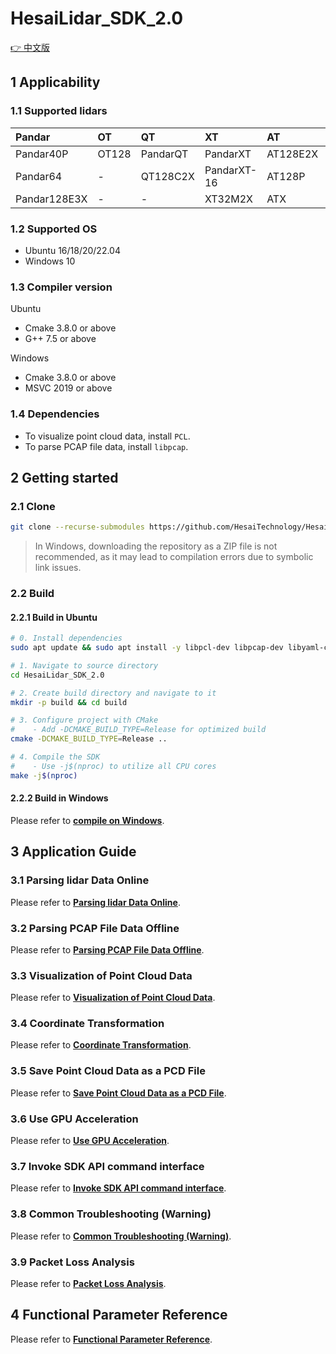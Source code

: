 # HesaiLidar_SDK_2.0

[👉 中文版](README_CN.md)

## 1 Applicability

### 1.1 Supported lidars

| Pandar       | OT    | QT       | XT          | AT       | FT    | JT    |
|:-------------|:------|:---------|:------------|:---------|:------|:------|
| Pandar40P    | OT128 | PandarQT | PandarXT    | AT128E2X | FT120 | JT16  |
| Pandar64     | -     | QT128C2X | PandarXT-16 | AT128P   | -     | -     |
| Pandar128E3X | -     | -        | XT32M2X     | ATX      | -     | -     |

### 1.2 Supported OS

- Ubuntu 16/18/20/22.04 
- Windows 10

### 1.3 Compiler version

Ubuntu
- Cmake 3.8.0 or above
- G++ 7.5 or above

Windows
- Cmake 3.8.0 or above
- MSVC 2019 or above

### 1.4 Dependencies

- To visualize point cloud data, install `PCL`.
- To parse PCAP file data, install `libpcap`.

<!-- - To parse the lidar correction files, install `libyaml`. // Needed when parsing config.yaml of ROS  -->

## 2 Getting started

### 2.1 Clone
```bash
git clone --recurse-submodules https://github.com/HesaiTechnology/HesaiLidar_SDK_2.0.git
```
> In Windows, downloading the repository as a ZIP file is not recommended, as it may lead to compilation errors due to symbolic link issues.

### 2.2 Build
<!-- TODO compile vs build -->

#### 2.2.1 Build in Ubuntu
```bash
# 0. Install dependencies
sudo apt update && sudo apt install -y libpcl-dev libpcap-dev libyaml-cpp-dev

# 1. Navigate to source directory
cd HesaiLidar_SDK_2.0

# 2. Create build directory and navigate to it
mkdir -p build && cd build

# 3. Configure project with CMake
#    - Add -DCMAKE_BUILD_TYPE=Release for optimized build
cmake -DCMAKE_BUILD_TYPE=Release ..

# 4. Compile the SDK
#    - Use -j$(nproc) to utilize all CPU cores
make -j$(nproc)
```

#### 2.2.2 Build in Windows
Please refer to **[compile on Windows](docs/compile_on_windows.md)**.

## 3 Application Guide

### 3.1 Parsing lidar Data Online
Please refer to **[Parsing lidar Data Online](docs/parsing_lidar_data_online.md)**.

### 3.2 Parsing PCAP File Data Offline
Please refer to **[Parsing PCAP File Data Offline](docs/parsing_pcap_file_data_offline.md)**.

### 3.3 Visualization of Point Cloud Data
Please refer to **[Visualization of Point Cloud Data](docs/visualization_of_point_cloud_data.md)**.

### 3.4 Coordinate Transformation
Please refer to **[Coordinate Transformation](docs/coordinate_transformation.md)**.

### 3.5 Save Point Cloud Data as a PCD File
Please refer to **[Save Point Cloud Data as a PCD File](docs/save_point_cloud_data_as_a_pcd_file.md)**.

### 3.6 Use GPU Acceleration
Please refer to **[Use GPU Acceleration](docs/use_gpu_acceleration.md)**.

### 3.7 Invoke SDK API command interface
Please refer to **[Invoke SDK API command interface](docs/invoke_sdk_api_command_interface.md)**.

### 3.8 Common Troubleshooting (Warning)
Please refer to **[Common Troubleshooting (Warning)](docs/common_error_codes.md)**.

### 3.9 Packet Loss Analysis
Please refer to **[Packet Loss Analysis](docs/packet_loss_analysis.md)**.


## 4 Functional Parameter Reference
Please refer to **[Functional Parameter Reference](docs/parameter_introduction.md)**.
